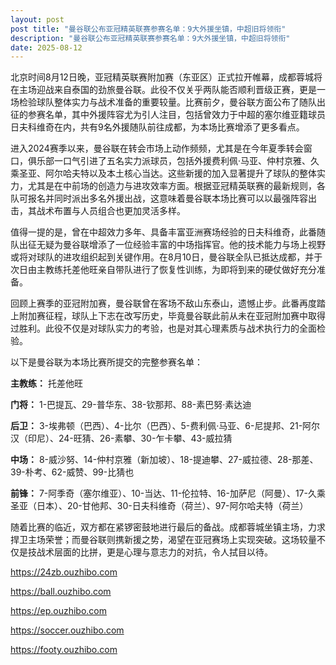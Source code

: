 ```yaml
---
layout: post
post title: "曼谷联公布亚冠精英联赛参赛名单：9大外援坐镇，中超旧将领衔" 
description: "曼谷联公布亚冠精英联赛参赛名单：9大外援坐镇，中超旧将领衔" 
date: 2025-08-12
---
```


北京时间8月12日晚，亚冠精英联赛附加赛（东亚区）正式拉开帷幕，成都蓉城将在主场迎战来自泰国的劲旅曼谷联。此役不仅关乎两队能否顺利晋级正赛，更是一场检验球队整体实力与战术准备的重要较量。比赛前夕，曼谷联方面公布了随队出征的参赛名单，其中外援阵容尤为引人注目，包括曾效力于中超的塞尔维亚籍球员日夫科维奇在内，共有9名外援随队前往成都，为本场比赛增添了更多看点。

进入2024赛季以来，曼谷联在转会市场上动作频频，尤其是在今年夏季转会窗口，俱乐部一口气引进了五名实力派球员，包括外援费利佩·马亚、仲村京雅、久乘圣亚、阿尔哈夫特以及本土核心当达。这些新援的加入显著提升了球队的整体实力，尤其是在中前场的创造力与进攻效率方面。根据亚冠精英联赛的最新规则，各队可报名并同时派出多名外援出战，这意味着曼谷联本场比赛可以以最强阵容出击，其战术布置与人员组合也更加灵活多样。

值得一提的是，曾在中超效力多年、具备丰富亚洲赛场经验的日夫科维奇，此番随队出征无疑为曼谷联增添了一位经验丰富的中场指挥官。他的技术能力与场上视野或将对球队的进攻组织起到关键作用。在8月10日，曼谷联全队已抵达成都，并于次日由主教练托差他旺亲自带队进行了恢复性训练，为即将到来的硬仗做好充分准备。

回顾上赛季的亚冠附加赛，曼谷联曾在客场不敌山东泰山，遗憾止步。此番再度踏上附加赛征程，球队上下志在改写历史，毕竟曼谷联此前从未在亚冠附加赛中取得过胜利。此役不仅是对球队实力的考验，也是对其心理素质与战术执行力的全面检验。

以下是曼谷联为本场比赛所提交的完整参赛名单：

**主教练：** 托差他旺

**门将：** 1-巴提瓦、29-普华东、38-钦那邦、88-素巴努·素达迪

**后卫：** 3-埃弗顿（巴西）、4-比尔（巴西）、5-费利佩·马亚、6-尼提邦、21-阿尔汉（印尼）、24-旺猜、26-素攀、30-乍卡攀、43-威拉猜

**中场：** 8-威沙努、14-仲村京雅（新加坡）、18-提迪攀、27-威拉德、28-那差、39-朴考、62-威赞、99-比猜也

**前锋：** 7-阿季奇（塞尔维亚）、10-当达、11-伦拉特、16-加萨尼（阿曼）、17-久乘圣亚（日本）、20-甘他邦、30-日夫科维奇（荷兰）、97-阿尔哈夫特（荷兰）

随着比赛的临近，双方都在紧锣密鼓地进行最后的备战。成都蓉城坐镇主场，力求捍卫主场荣誉；而曼谷联则携新援之势，渴望在亚冠赛场上实现突破。这场较量不仅是技战术层面的比拼，更是心理与意志力的对抗，令人拭目以待。

https://24zb.ouzhibo.com

https://ball.ouzhibo.com

https://ep.ouzhibo.com

https://soccer.ouzhibo.com

https://footy.ouzhibo.com